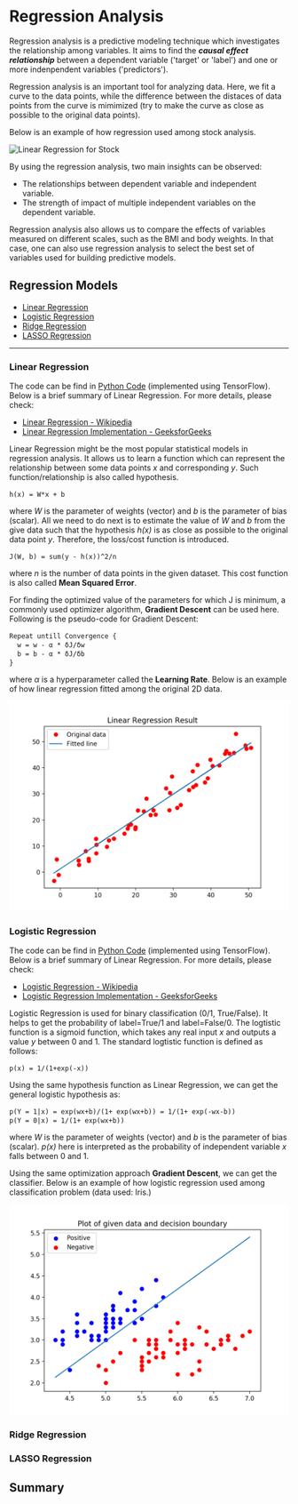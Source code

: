 # Regression Analysis

Regression analysis is a predictive modeling technique which investigates the relationship among variables. It aims to find the **_causal effect relationship_** between a dependent variable ('target' or 'label') and one or more indenpendent variables ('predictors').

Regression analysis is an important tool for analyzing data. Here, we fit a curve to the data points, while the difference between the distaces of data points from the curve is mimimized (try to make the curve as close as possible to the original data points).

Below is an example of how regression used among stock analysis.

![Linear Regression for Stock](https://www.analyticsvidhya.com/wp-content/uploads/2015/08/Regression_Line.png)

By using the regression analysis, two main insights can be observed:

* The relationships between dependent variable and independent variable.
* The strength of impact of multiple independent variables on the dependent variable.

Regression analysis also allows us to compare the effects of variables measured on different scales, such as the BMI and body weights. In that case, one can also use regression analysis to select the best set of variables used for building predictive models.

## Regression Models

* [Linear Regression](#Linear-Regression)
* [Logistic Regression](#Logistic-Regression)
* [Ridge Regression](#Ridge-Regression)
* [LASSO Regression](#LASSO-Regression)

----
### Linear Regression

The code can be find in [Python Code](./code/LinearRegression.py) (implemented using TensorFlow). Below is a brief summary of Linear Regression. For more details, please check:
* [Linear Regression - Wikipedia](https://en.wikipedia.org/wiki/Linear_regression)
* [Linear Regression Implementation - GeeksforGeeks](https://www.geeksforgeeks.org/linear-regression-python-implementation/)

Linear Regression might be the most popular statistical models in regression analysis. It allows us to learn a function which can represent the relationship between some data points _x_ and corresponding _y_. Such function/relationship is also called hypothesis.
```
h(x) = W*x + b
```
where _W_ is the parameter of weights (vector) and _b_ is the parameter of bias (scalar). All we need to do next is to estimate the value of _W_ and _b_ from the give data such that the hypothesis _h(x)_ is as close as possible to the original data point _y_. Therefore, the loss/cost function is introduced.

```
J(W, b) = sum(y - h(x))^2/n
```

where _n_ is the number of data points in the given dataset. This cost function is also called **Mean Squared Error**.

For finding the optimized value of the parameters for which J is minimum, a commonly used optimizer algorithm, **Gradient Descent** can be used here. Following is the pseudo-code for Gradient Descent:

```
Repeat untill Convergence {
  w = w - α * δJ/δw
  b = b - α * δJ/δb
}
```

where _α_ is a hyperparameter called the **Learning Rate**. Below is an example of how linear regression fitted among the original 2D data.

![Figure](./figure/line_reg.png)

### Logistic Regression

The code can be find in [Python Code](./code/LogisticRegression.py) (implemented using TensorFlow). Below is a brief summary of Linear Regression. For more details, please check:
* [Logistic Regression - Wikipedia](https://en.wikipedia.org/wiki/Logistic_regression)
* [Logistic Regression Implementation - GeeksforGeeks](https://www.geeksforgeeks.org/ml-logistic-regression-using-tensorflow/)

Logistic Regression is used for binary classification (0/1, True/False). It helps to get the probability of label=True/1 and label=False/0. The logtistic function is a sigmoid function, which takes any real input _x_ and outputs a value _y_ between 0 and 1. The standard logtistic function is defined as follows: 
```
p(x) = 1/(1+exp(-x))
```
Using the same hypothesis function as Linear Regression, we can get the general logistic hypothesis as:
```
p(Y = 1|x) = exp(wx+b)/(1+ exp(wx+b)) = 1/(1+ exp(-wx-b))
p(Y = 0|x) = 1/(1+ exp(wx+b))
```
where _W_ is the parameter of weights (vector) and _b_ is the parameter of bias (scalar). _p(x)_ here is interpreted as the probability of independent variable _x_ falls between 0 and 1.

Using the same optimization approach **Gradient Descent**, we can get the classifier. Below is an example of how logistic regression used among classification problem (data used: Iris.)

![Figure](./figure/log_reg.png)

### Ridge Regression

### LASSO Regression

## Summary
